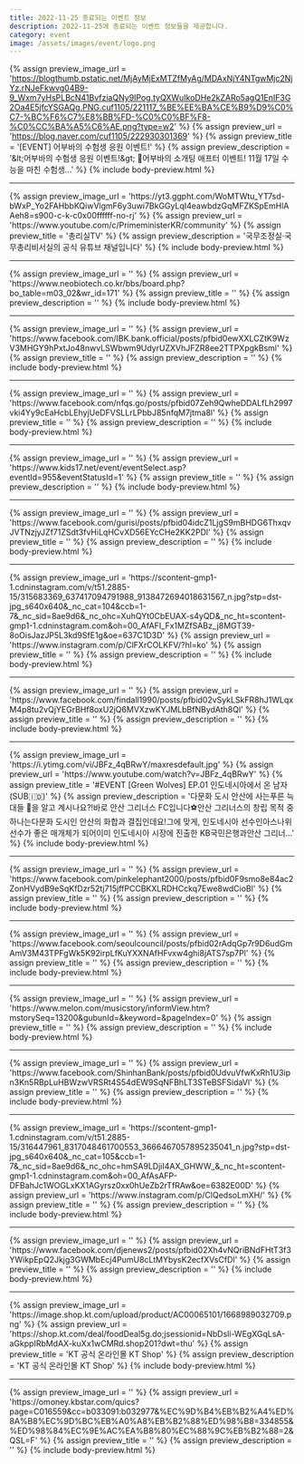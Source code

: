 ```yaml
---
title: 2022-11-25 종료되는 이벤트 정보
description: 2022-11-25에 종료되는 이벤트 정보들을 제공합니다.
category: event
image: /assets/images/event/logo.png
---
```

{% assign preview_image_url = 'https://blogthumb.pstatic.net/MjAyMjExMTZfMyAg/MDAxNjY4NTgwMjc2NjYz.rNJeFkwvg04B9-9_Wxm7yHsPLBcN41BvfziaQNy9IPog.tyQXWuIkoDHe2kZARo5agQ1EnIF3G2Oa4E5jfcYSGAQg.PNG.cuf1105/221117_%BE%EE%BA%CE%B9%D9%C0%C7-%BC%F6%C7%E8%BB%FD-%C0%C0%BF%F8-%C0%CC%BA%A5%C6%AE.png?type=w2' %}
{% assign preview_url = 'https://blog.naver.com/cuf1105/222930301369' %}
{% assign preview_title = '[EVENT] 어부바의 수험생 응원 이벤트!' %}
{% assign preview_description = '&amp;lt;어부바의 수험생 응원 이벤트!&amp;gt; 📣어부바의 소개팅 애프터 이벤트! 11월 17일 수능을 마친 수험생...' %}
{% include body-preview.html %}
<hr>{% assign preview_image_url = 'https://yt3.ggpht.com/WoMTWtu_YT7sd-bWxP_Yo2FAHbbKQiwVlgmF6y3uwi7BkGGyLqI4eawbdzGqMFZKSpEmHlAAeh8=s900-c-k-c0x00ffffff-no-rj' %}
{% assign preview_url = 'https://www.youtube.com/c/PrimeministerKR/community' %}
{% assign preview_title = '총리실TV' %}
{% assign preview_description = '국무조정실·국무총리비서실의 공식 유튜브 채널입니다' %}
{% include body-preview.html %}
<hr>{% assign preview_image_url = '' %}
{% assign preview_url = 'https://www.neobiotech.co.kr/bbs/board.php?bo_table=m03_02&wr_id=171' %}
{% assign preview_title = '' %}
{% assign preview_description = '' %}
{% include body-preview.html %}
<hr>{% assign preview_image_url = '' %}
{% assign preview_url = 'https://www.facebook.com/IBK.bank.official/posts/pfbid0ewXXLCZtK9WzV3MHGY9hPxtJo48nwvLSWbwm9UdyrUZXVhJFZR8ee2TTPXpgkBsml' %}
{% assign preview_title = '' %}
{% assign preview_description = '' %}
{% include body-preview.html %}
<hr>{% assign preview_image_url = '' %}
{% assign preview_url = 'https://www.facebook.com/nfqs.go/posts/pfbid07Zeh9QwheDDALfLh2997vki4Yy9cEaHcbLEhyjUeDFVSLLrLPbbJ85nfqM7jtma8l' %}
{% assign preview_title = '' %}
{% assign preview_description = '' %}
{% include body-preview.html %}
<hr>{% assign preview_image_url = '' %}
{% assign preview_url = 'https://www.kids17.net/event/eventSelect.asp?eventId=955&eventStatusId=1' %}
{% assign preview_title = '' %}
{% assign preview_description = '' %}
{% include body-preview.html %}
<hr>{% assign preview_image_url = '' %}
{% assign preview_url = 'https://www.facebook.com/gurisi/posts/pfbid04idcZ1LjgS9mBHDG6ThxqvJVTNzjyJZf71ZSdt3fvHiLqHCvXD56EYcCHe2KK2PDl' %}
{% assign preview_title = '' %}
{% assign preview_description = '' %}
{% include body-preview.html %}
<hr>{% assign preview_image_url = 'https://scontent-gmp1-1.cdninstagram.com/v/t51.2885-15/315683369_637417094791988_9138472694018631567_n.jpg?stp=dst-jpg_s640x640&amp;_nc_cat=104&amp;ccb=1-7&amp;_nc_sid=8ae9d6&amp;_nc_ohc=XuhQYt0CbEUAX-s4yQD&amp;_nc_ht=scontent-gmp1-1.cdninstagram.com&amp;oh=00_AfAFI_Fx1MZfSABz_j8MGT39-8oOisJazJP5L3kd9SfE1g&amp;oe=637C1D3D' %}
{% assign preview_url = 'https://www.instagram.com/p/ClFXrCOLKFV/?hl=ko' %}
{% assign preview_title = '' %}
{% assign preview_description = '' %}
{% include body-preview.html %}
<hr>{% assign preview_image_url = '' %}
{% assign preview_url = 'https://www.facebook.com/findall1990/posts/pfbid02vSykLSkFR8hJ1WLqxM4p8tu2vQjYEGrBHf8oxU2jQ6MVXzwKYJMLbBfNBydAth8Ql' %}
{% assign preview_title = '' %}
{% assign preview_description = '' %}
{% include body-preview.html %}
<hr>{% assign preview_image_url = 'https://i.ytimg.com/vi/JBFz_4qBRwY/maxresdefault.jpg' %}
{% assign preview_url = 'https://www.youtube.com/watch?v=JBFz_4qBRwY' %}
{% assign preview_title = '#EVENT [Green Wolves] EP.01 인도네시아에서 온 남자(SUB🇮🇩)' %}
{% assign preview_description = '다문화 도시 안산에 사는푸른 늑대들 🐺을 알고 계시나요?!바로 안산 그리너스 FC입니다⚽안산 그리너스의 창립 목적 중 하나는다문화 도시인 안산의 화합과 결집인데요!그에 맞게, 인도네시아 선수인아스나위 선수가 좋은 매개체가 되어이미 인도네시아 시장에 진출한 KB국민은행과안산 그리너...' %}
{% include body-preview.html %}
<hr>{% assign preview_image_url = '' %}
{% assign preview_url = 'https://www.facebook.com/pinkelephant2000/posts/pfbid0F9smo8e84ac2ZonHVydB9eSqKfDzr52tj715jffPCCBKXLRDHCckq7Ewe8wdCioBl' %}
{% assign preview_title = '' %}
{% assign preview_description = '' %}
{% include body-preview.html %}
<hr>{% assign preview_image_url = '' %}
{% assign preview_url = 'https://www.facebook.com/seoulcouncil/posts/pfbid02rAdqGp7r9D6udGmAmV3M43TPFgWk5K92irpLfKuYXXNAfHFvxw4ghi8jATS7sp7Pl' %}
{% assign preview_title = '' %}
{% assign preview_description = '' %}
{% include body-preview.html %}
<hr>{% assign preview_image_url = '' %}
{% assign preview_url = 'https://www.melon.com/musicstory/informView.htm?mstorySeq=13200&gubunId=&keyword=&pageIndex=0' %}
{% assign preview_title = '' %}
{% assign preview_description = '' %}
{% include body-preview.html %}
<hr>{% assign preview_image_url = '' %}
{% assign preview_url = 'https://www.facebook.com/ShinhanBank/posts/pfbid0UdvuVfwKxRh1U3ipn3Kn5RBpLuHBWzwVRSRt4S54dEW9SqNFBhLT3STeBSFSidaVl' %}
{% assign preview_title = '' %}
{% assign preview_description = '' %}
{% include body-preview.html %}
<hr>{% assign preview_image_url = 'https://scontent-gmp1-1.cdninstagram.com/v/t51.2885-15/316447961_8317048461700553_3666467057895235041_n.jpg?stp=dst-jpg_s640x640&amp;_nc_cat=105&amp;ccb=1-7&amp;_nc_sid=8ae9d6&amp;_nc_ohc=hmSA9LDjiI4AX_GHWW_&amp;_nc_ht=scontent-gmp1-1.cdninstagram.com&amp;oh=00_AfAsAFP-DFBahJc1WOGLxKX1AGyrsz0xx0hUeZb2rTfRAw&amp;oe=6382E00D' %}
{% assign preview_url = 'https://www.instagram.com/p/ClQedsoLmXH/' %}
{% assign preview_title = '' %}
{% assign preview_description = '' %}
{% include body-preview.html %}
<hr>{% assign preview_image_url = '' %}
{% assign preview_url = 'https://www.facebook.com/djenews2/posts/pfbid02Xh4vNQriBNdFHtT3f3YWikpEpQ2Jkjg3GWMbEcj4PumU8cLtMYbysK2ecfXVsCfDl' %}
{% assign preview_title = '' %}
{% assign preview_description = '' %}
{% include body-preview.html %}
<hr>{% assign preview_image_url = 'https:&#x2F;&#x2F;image.shop.kt.com&#x2F;upload&#x2F;product&#x2F;AC00065101&#x2F;1668989032709.png' %}
{% assign preview_url = 'https://shop.kt.com/deal/foodDeal5g.do;jsessionid=NbDsli-WEgXGqLsA-aGkppIRbMdAX-kuXx1wCMRd.shop201?dwt=thu' %}
{% assign preview_title = 'KT 공식 온라인몰 KT Shop' %}
{% assign preview_description = 'KT 공식 온라인몰 KT Shop' %}
{% include body-preview.html %}
<hr>{% assign preview_image_url = '' %}
{% assign preview_url = 'https://omoney.kbstar.com/quics?page=C016559&cc=b033091:b032977&%EC%9D%B4%EB%B2%A4%ED%8A%B8%EC%9D%BC%EB%A0%A8%EB%B2%88%ED%98%B8=334855&%ED%98%84%EC%9E%AC%EA%B8%80%EC%88%9C%EB%B2%88=2&QSL=F' %}
{% assign preview_title = '' %}
{% assign preview_description = '' %}
{% include body-preview.html %}
